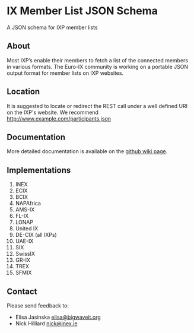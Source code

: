 IX Member List JSON Schema
===========

A JSON schema for IXP member lists 

## About 
Most IXP’s enable their members to fetch a list of the connected members in various formats. The Euro-IX community is working on a portable JSON output format for member lists on IXP websites.

## Location
It is suggested to locate or redirect the REST call under a well defined URI on the IXP's website. We recommend http://www.example.com/participants.json

## Documentation
More detailed documentation is available on the [github wiki page](https://github.com/euro-ix/json-schemas/wiki).

## Implementations
01. INEX
02. ECIX
03. BCIX
04. NAPAfrica
05. AMS-IX
06. FL-IX
07. LONAP
08. United IX
09. DE-CIX (all IXPs)
10. UAE-IX
11. SIX
12. SwissIX
13. GR-IX
14. TREX
15. SFMIX

## Contact
Please send feedback to: 
* Elisa Jasinska <elisa@bigwaveit.org>
* Nick Hilliard <nick@inex.ie>
